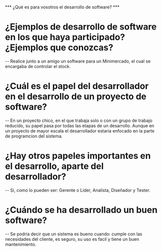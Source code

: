 *** ¿Qué es para vosotros el desarrollo de software? ***
# ¿Ejemplos de desarrollo de software en los que haya participado? ¿Ejemplos que conozcas?

-- Realice junto a un amigo un software para un Minimercado, el cual se encargaba de controlar el stock.


# ¿Cuál es el papel del desarrollador en el desarrollo de un proyecto de software? 

-- En un proyecto chico, en el que trabaja solo o con un grupo de trabajo reducido, su papel pasa por todas las etapas de un desarrollo. Aunque en un proyecto de mayor escala el desarrollador estaria enfocado en la parte de programcion del sistema.


# ¿Hay otros papeles importantes en el desarrollo, aparte del desarrollador? 

-- Si, como lo pueden ser: Gerente o Lider, Analista, Diseñador y Tester.


# ¿Cuándo se ha desarrollado un buen software? 

-- Se podria decir que un sistema es bueno cuando: cumple con las necesidades del cliente, es seguro, su uso es facil y tiene un buen mantenimiento.
